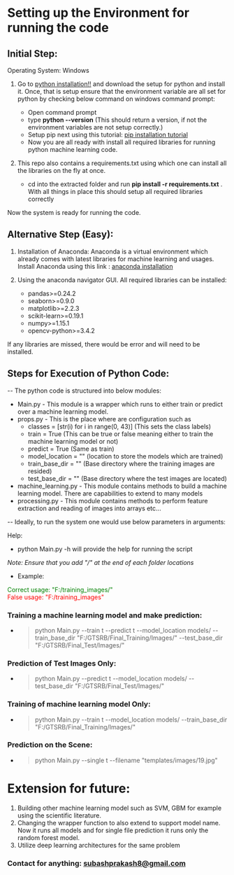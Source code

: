 # Setting up the Environment for running the code

## Initial Step:
Operating System: Windows

1. Go to [python installation!!](https://www.python.org/downloads/) and download the setup for python and install it. 
Once, that is setup ensure that the environment variable are all set for python by checking below command on windows command prompt:
    * Open command prompt
    * type **python --version** (This should return a version, if not the environment variables are not setup correctly.)
    * Setup pip next using this tutorial: [pip installation tutorial](https://pip.pypa.io/en/stable/installing/)
    * Now you are all ready with install all required libraries for running python machine learning code.

2. This repo also contains a requirements.txt using which one can install all the libraries on the fly at once.
    * cd into the extracted folder and run **pip install -r requirements.txt** . With all things in place this should setup all required libraries correctly

Now the system is ready for running the code.

## Alternative Step (Easy):
1. Installation of Anaconda:
Anaconda is a virtual environment which already comes with latest libraries for machine learning and usages.
Install Anaconda using this link : [anaconda installation](https://www.anaconda.com/)

2. Using the anaconda navigator GUI. All required libraries can be installed:

    *   pandas>=0.24.2
    *   seaborn>=0.9.0
    *   matplotlib>=2.2.3 
    *   scikit-learn>=0.19.1
    *   numpy>=1.15.1
    *   opencv-python>=3.4.2

If any libraries are missed, there would be error and will need to be installed.


## Steps for Execution of Python Code:
-- The python code is structured into below modules:
* Main.py - This module is a wrapper which runs to either train or predict over a machine learning model.
* props.py - This is the place where are configuration such as 
  * classes = [str(i) for i in range(0, 43)] (This sets the class labels)
  * train = True (This can be true or false meaning either to train the machine learning model or not)
  * predict = True (Same as train)
  * model_location = "" (location to store the models which are trained)
  * train_base_dir = "" (Base directory where the training images are resided)
  * test_base_dir = "" (Base directory where the test images are located)
*   machine_learning.py - This module contains methods to build a machine learning model. There are capabilities to extend to many models
*   processing.py - This module contains methods to perform feature extraction and reading of images into arrays etc...
    

-- Ideally, to run the system one would use below parameters in arguments:

Help:
*  python Main.py -h will provide the help for running the script

*_Note: Ensure that you add "/" at the end of each folder locations_*
   * Example:  
   
   <span style="color:green;">Correct usage: "F:/training_images/"</span>  
   <span style="color:red;">False usage: "F:/training_images"</span>

### Training a machine learning model and make prediction:
*  >python Main.py --train t --predict t --model_location models/ --train_base_dir "F:/GTSRB/Final_Training/Images/" --test_base_dir "F:/GTSRB/Final_Test/Images/"  

### Prediction of Test Images Only:
*  >python Main.py --predict t --model_location models/ --test_base_dir "F:/GTSRB/Final_Test/Images/"  

### Training of machine learning model Only:
*  >python Main.py --train t --model_location models/ --train_base_dir "F:/GTSRB/Final_Training/Images/"  

### Prediction on the Scene:
*  >python Main.py --single t --filename "templates/images/19.jpg"  


# Extension for future:
1. Building other machine learning model such as SVM, GBM for example using the scientific literature.
2. Changing the wrapper function to also extend to support model name. Now it runs all models and for single file prediction it runs only the random forest model.
3. Utilize deep learning architectures for the same problem

### Contact for anything: subashprakash8@gmail.com
